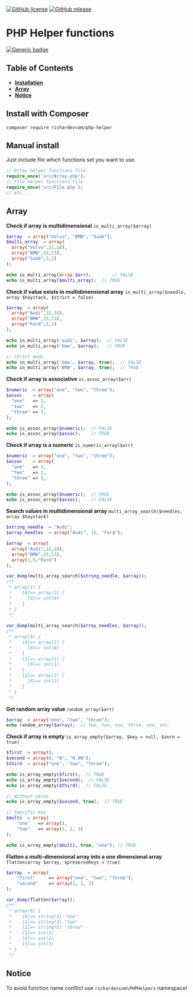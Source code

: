 [![GitHub license](https://img.shields.io/github/license/richardevcom/PHP-Helpers.svg)](https://github.com/richardevcom/PHP-Helpers/blob/master/LICENSE)
[![GitHub release](https://img.shields.io/github/release/richardevcom/PHP-Helpers.svg)](https://github.com/richardevcom/PHP-Helpers/releases/)

# PHP Helper functions
[![Generic badge](https://img.shields.io/badge/DOWNLOAD-HERE-brightgreen.svg)](https://github.com/richardevcom/PHP-Helpers/archive/master.zip)

## Table of Contents
- **[Installation](#install-with-composer)**
- **[Array](#array)**
- **[Notice](#notice)**

## Install with Composer
```
composer require richardevcom/php-helper
```
## Manual install
Just include file which functions set you want to use.
```php
// Array helper functions file
require_once('src/Array.php');
// File helper functions file
require_once('src/File.php');
// etc...
```

## Array
**Check if array is multidimensional**
`is_multi_array($array)`
```php
$array  = array("Volvo", "BMW", "Saab");
$multi_array  = array(
  array("Volvo",22,18),
  array("BMW",15,13),
  array("Saab",5,2)
);

echo is_multi_array(array $arr);        // FALSE
echo is_multi_array($multi_array);  // TRUE
```

**Check if value exists in multidimensional array**
`in_multi_array($needle, array $haystack, $strict = false)`
```php
$array  = array(
  array("Audi",22,18),
  array("BMW",15,13),
  array("Ford",5,2)
);

echo in_multi_array('audi', $array);  // FALSE
echo in_multi_array('bmw', $array);   // TRUE

// Strict mode
echo in_multi_array('bmw', $array, true);  // FALSE
echo in_multi_array('BMW', $array, true);  // TRUE
```

**Check if array is associative**
`is_assoc_array($arr)`
```php
$numeric  = array("one", "two", "three");
$assoc    = array(
  "one"   => 1,
  "two"   => 2,
  "three" => 3,
);

echo is_assoc_array($numeric);  // FALSE
echo is_assoc_array($assoc);    // TRUE
```

**Check if array is a numeric**
`is_numeric_array($arr)`
```php
$numeric  = array("one", "two", "three");
$assoc    = array(
  "one"   => 1,
  "two"   => 2,
  "three" => 3,
);

echo is_assoc_array($numeric);  // TRUE
echo is_assoc_array($assoc);    // FALSE
```

**Search values in multidimensional array**
`multi_array_search($needles, array $haystack)`
```php
$string_needle  = "Audi";
$array_needles  = array("Audi", 15, "Ford");

$array  = array(
  array("Audi",22,18),
  array("BMW",15,13),
  array(1,5,"Ford")
);

var_dump(multi_array_search($string_needle, $array));
/**
 * array(1) {
 *    [0]=> array(1) {
 *      [0]=> int(0)
 *    }
 * }
 */
 
var_dump(multi_array_search($array_needles, $array));
/**
 * array(3) {
 *    [0]=> array(1) {
 *      [0]=> int(0)
 *    }
 *    [1]=> array(1) {
 *      [0]=> int(1)
 *    }
 *    [2]=> array(1) {
 *      [0]=> int(2)
 *    }
 * }
 */
```

**Get random array value**
`random_array($arr)`
```php
$array  = array("one", "two", "three");
echo random_array($array);  // two, two, one, three, one, etc.
```

**Check if array is empty**
`is_array_empty($array, $key = null, $zero = true)`
```php
$first  = array();
$second = array(0, "0", "0.00");
$third  = array("one", "two", "three");

echo is_array_empty($first);  // TRUE
echo is_array_empty($second);  // FALSE
echo is_array_empty($third);  // FALSE

// Without zeros
echo is_array_empty($second, true);  // TRUE

// Specific key
$multi  = array(
	"one"	=> array(),
	"two"	=> array(1, 2, 3)
);

echo is_array_empty($multi, true, "one"); // TRUE
```

**Flatten a multi-dimensional array into a one dimensional array**
`flatten(array $array, $preserveKeys = true)`
```php
$array  = array(
	"first"		=> array("one", "two", "three"),
	"second"	=> array(1, 2, 3)
);

var_dump(flatten($array));
/**
 * array(6) {
 *    [0]=> string(3) "one"
 *    [1]=> string(3) "two"
 *    [2]=> string(5) "three"
 *    [3]=> int(1)
 *    [4]=> int(2)
 *    [5]=> int(3)
 * }
 */
```

## Notice
To avoid function name conflict use <code>richardevcom\PHPHelpers</code> namespace!
